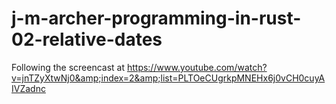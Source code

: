 # j-m-archer-programming-in-rust-02-relative-dates
Following the screencast at https://www.youtube.com/watch?v=jnTZyXtwNj0&amp;index=2&amp;list=PLTOeCUgrkpMNEHx6j0vCH0cuyAIVZadnc
